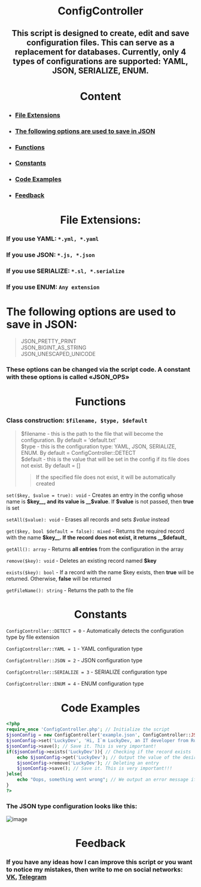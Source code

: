 <h1 align='center'>ConfigController</h1>

<h2 align='center'>This script is designed to create, edit and save configuration files. This can serve as a replacement for databases. Currently, only 4 types of configurations are supported: YAML, JSON, SERIALIZE, ENUM.</h2>
<h1 align='center'>Content</h1>

- <h3><a href='#file-extensions'>File Extensions</a></h3>
- <h3><a href='#the-following-options-are-used-to-save-in-json'>The following options are used to save in JSON</a></h3>
- <h3><a href='#functions'>Functions</a></h3>
- <h3><a href='#constants'>Constants</a></h3>
- <h3><a href='#code-examples'>Code Examples</a></h3>
- <h3><a href='#feedback'>Feedback</a></h3>

<h1 align='center'>File Extensions:</h1>

### If you use YAML: `*.yml, *.yaml`
### If you use JSON: `*.js, *.json`
### If you use SERIALIZE: `*.sl, *.serialize`
### If you use ENUM: `Any extension`

<h1>The following options are used to save in JSON:</h3>

> JSON_PRETTY_PRINT<br>
JSON_BIGINT_AS_STRING<br>
JSON_UNESCAPED_UNICODE
### These options can be changed via the script code. A constant with these options is called «JSON_OPS»

<h1 align='center'>Functions</h1>

### Class construction: `$filename, $type, $default`

> $filename - this is the path to the file that will become the configuration. By default = 'default.txt'<br>
$type - this is the configuration type: YAML, JSON, SERIALIZE, ENUM. By default = ConfigController::DETECT<br>
$default - this is the value that will be set in the config if its file does not exist. By default = []<br>
>> If the specified file does not exist, it will be automatically created


`set($key, $value = true): void` - Creates an entry in the config whose name is __$key__, and its value is __$value__. If __$value__ is not passed, then __true__ is set

`setAll($value): void` - Erases all records and sets _$value_ instead

`get($key, bool $default = false): mixed` - Returns the required record with the name __$key__. If the record does not exist, it returns __$default___

`getAll(): array` - Returns __all entries__ from the configuration in the array

`remove($key): void` - Deletes an existing record named __$key__

`exists($key): bool` - If a record with the name $key exists, then __true__ will be returned. Otherwise, __false__ will be returned

`getFileName(): string` - Returns the path to the file

<h1 align='center'>Constants</h1>

`ConfigController::DETECT = 0` - Automatically detects the configuration type by file extension

`ConfigController::YAML = 1` - YAML configuration type

`ConfigController::JSON = 2` - JSON configuration type

`ConfigController::SERIALIZE = 3` - SERIALIZE configuration type

`ConfigController::ENUM = 4` - ENUM configuration type

<h1 align='center'>Code Examples</h1>

```php
<?php
require_once 'ConfigController.php'; // Initialize the script
$jsonConfig = new ConfigController('example.json', ConfigController::JSON); // Creating a configuration file with the JSON type
$jsonConfig->set('LuckyDev', 'Hi, I`m LuckyDev, an IT developer from Russia'); // We write down the value we need
$jsonConfig->save(); // Save it. This is very important!
if($jsonConfig->exists('LuckyDev')){ // Checking if the record exists
    echo $jsonConfig->get('LuckyDev'); // Output the value of the desired record
    $jsonConfig->remove('LuckyDev'); // Deleting an entry
    $jsonConfig->save(); // Save it. This is very important!!!
}else{
    echo "Oops, something went wrong"; // We output an error message if the record is not found
}
?>
```
### The JSON type configuration looks like this:
![image](https://user-images.githubusercontent.com/92075158/211166569-2e30f7c7-9865-4c40-8c33-55ed783856d3.png)

<h1 align='center'>Feedback</h1>

### If you have any ideas how I can improve this script or you want to notice my mistakes, then write to me on social networks: <a href='https://vk.com/luckydevv'>VK</a>, <a href='https://t.me/luckydevv'>Telegram</a>
